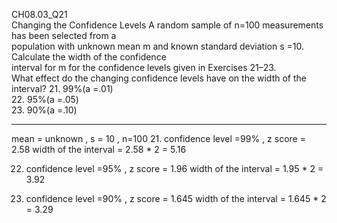 CH08.03_Q21  
Changing the Confidence Levels A random sample of n=100 measurements has been selected from a  
population with unknown mean m and known standard deviation s =10. Calculate the width of the confidence  
interval for m for the confidence levels given in Exercises 21–23.   
What effect do the changing confidence levels have on the width of the interval?
21. 99%(a =.01)  
22. 95%(a =.05)  
23. 90%(a =.10)  

---
mean = unknown , s = 10  , n=100 
21. confidence level =99% , z score = 2.58
    width of the interval = 2.58 * 2 = 5.16

22. confidence level =95% , z score = 1.96 
    width of the interval = 1.95 * 2 = 3.92    

22. confidence level =90% , z score = 1.645
    width of the interval = 1.645 * 2 = 3.29

